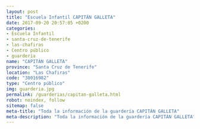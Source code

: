 ```yaml
---
layout: post
title: "Escuela Infantil CAPITÁN GALLETA"
date: 2017-09-20 20:57:05 +0200
categories:
- Escuela Infantil
- santa-cruz-de-tenerife
- las-chafiras
- Centro público
- guarderia
name: "CAPITÁN GALLETA"
province: "Santa Cruz de Tenerife"
location: "Las Chafiras"
code: "38016982"
type: "Centro público"
img: guarderia.jpg
permalink: /guarderias/capitan-galleta.html
robot: noindex, follow
sitemap: false
meta-title: "Toda la información de la guardería CAPITÁN GALLETA"
meta-description: "Toda la información de la guardería CAPITÁN GALLETA"
---
```

